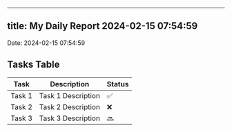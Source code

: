 
---
title: My Daily Report 2024-02-15 07:54:59
---

Date: 2024-02-15 07:54:59

## Tasks Table

| Task | Description | Status |
|------|-------------|--------|
| Task 1 | Task 1 Description | ✅ |
| Task 2 | Task 2 Description | ❌ |
| Task 3 | Task 3 Description | 🔜 |
